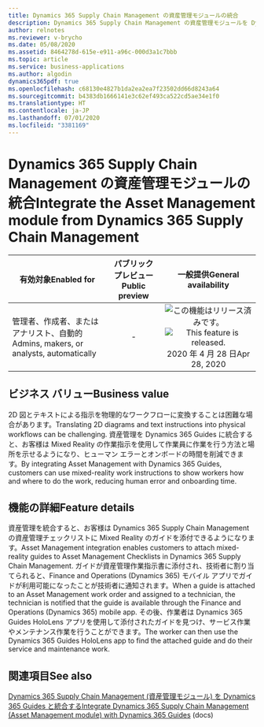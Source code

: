 ```yaml
---
title: Dynamics 365 Supply Chain Management の資産管理モジュールの統合
description: Dynamics 365 Supply Chain Management の資産管理モジュールを Dynamics 365 Guides に統合すると、サービス作業者やメンテナンス作業者は日常のワークフローで Mixed Reality の作業指示を利用できるようになります。
author: relnotes
ms.reviewer: v-brycho
ms.date: 05/08/2020
ms.assetid: 8464278d-615e-e911-a96c-000d3a1c7bbb
ms.topic: article
ms.service: business-applications
ms.author: algodin
dynamics365pdf: true
ms.openlocfilehash: c68130e4827b1da2ea2ea7f23502dd66d8243a64
ms.sourcegitcommit: b4383db1666141e3c62ef493ca522cd5ae34e1f0
ms.translationtype: HT
ms.contentlocale: ja-JP
ms.lasthandoff: 07/01/2020
ms.locfileid: "3381169"
---
```

# <a name="integrate-the-asset-management-module-from-dynamics-365-supply-chain-management"></a><span data-ttu-id="b871c-103">Dynamics 365 Supply Chain Management の資産管理モジュールの統合</span><span class="sxs-lookup"><span data-stu-id="b871c-103">Integrate the Asset Management module from Dynamics 365 Supply Chain Management</span></span>


| <span data-ttu-id="b871c-104">有効対象</span><span class="sxs-lookup"><span data-stu-id="b871c-104">Enabled for</span></span>    |  <span data-ttu-id="b871c-105">パブリック プレビュー</span><span class="sxs-lookup"><span data-stu-id="b871c-105">Public preview</span></span> | <span data-ttu-id="b871c-106">一般提供</span><span class="sxs-lookup"><span data-stu-id="b871c-106">General availability</span></span> | 
| ---------- | :----------: |:----------: |
|<span data-ttu-id="b871c-107">管理者、作成者、またはアナリスト、自動的</span><span class="sxs-lookup"><span data-stu-id="b871c-107">Admins, makers, or analysts, automatically</span></span>|-| <span data-ttu-id="b871c-108">![この機能はリリース済みです。](/dynamics365-release-plan/media/green-checkmark.png "この機能はリリース済みです。")</span><span class="sxs-lookup"><span data-stu-id="b871c-108">![This feature is released.](/dynamics365-release-plan/media/green-checkmark.png "This feature is released.")</span></span> <span data-ttu-id="b871c-109">2020 年 4 月 28 日</span><span class="sxs-lookup"><span data-stu-id="b871c-109">Apr 28, 2020</span></span>|


## <a name="business-value"></a><span data-ttu-id="b871c-110">ビジネス バリュー</span><span class="sxs-lookup"><span data-stu-id="b871c-110">Business value</span></span>
<!-- bv start -->
<span data-ttu-id="b871c-111">2D 図とテキストによる指示を物理的なワークフローに変換することは困難な場合があります。</span><span class="sxs-lookup"><span data-stu-id="b871c-111">Translating 2D diagrams and text instructions into physical workflows can be challenging.</span></span> <span data-ttu-id="b871c-112">資産管理を Dynamics 365 Guides に統合すると、お客様は Mixed Reality の作業指示を使用して作業員に作業を行う方法と場所を示せるようになり、ヒューマン エラーとオンボードの時間を削減できます。</span><span class="sxs-lookup"><span data-stu-id="b871c-112">By integrating Asset Management with Dynamics 365 Guides, customers can use mixed-reality work instructions to show workers how and where to do the work, reducing human error and onboarding time.</span></span>
<!-- bv end -->



## <a name="feature-details"></a><span data-ttu-id="b871c-113">機能の詳細</span><span class="sxs-lookup"><span data-stu-id="b871c-113">Feature details</span></span>
<!--feature detail start -->
<span data-ttu-id="b871c-114">資産管理を統合すると、お客様は Dynamics 365 Supply Chain Management の資産管理チェックリストに Mixed Reality のガイドを添付できるようになります。</span><span class="sxs-lookup"><span data-stu-id="b871c-114">Asset Management integration enables customers to attach mixed-reality guides to Asset Management Checklists in Dynamics 365 Supply Chain Management.</span></span> <span data-ttu-id="b871c-115">ガイドが資産管理作業指示書に添付され、技術者に割り当てられると、Finance and Operations (Dynamics 365) モバイル アプリでガイドが利用可能になったことが技術者に通知されます。</span><span class="sxs-lookup"><span data-stu-id="b871c-115">When a guide is attached to an Asset Management work order and assigned to a technician, the technician is notified that the guide is available through the Finance and Operations (Dynamics 365) mobile app.</span></span> <span data-ttu-id="b871c-116">その後、作業者は Dynamics 365 Guides HoloLens アプリを使用して添付されたガイドを見つけ、サービス作業やメンテナンス作業を行うことができます。</span><span class="sxs-lookup"><span data-stu-id="b871c-116">The worker can then use the Dynamics 365 Guides HoloLens app to find the attached guide and do their service and maintenance work.</span></span>
<!--feature detail end -->










## <a name="see-also"></a><span data-ttu-id="b871c-117">関連項目</span><span class="sxs-lookup"><span data-stu-id="b871c-117">See also</span></span>

<!--docs start-->
<span data-ttu-id="b871c-118">[Dynamics 365 Supply Chain Management (資産管理モジュール) を Dynamics 365 Guides と統合する](https://docs.microsoft.com/dynamics365/mixed-reality/guides/admin-integrate-asset-management)</span><span class="sxs-lookup"><span data-stu-id="b871c-118">[Integrate Dynamics 365 Supply Chain Management (Asset Management module) with Dynamics 365 Guides](https://docs.microsoft.com/dynamics365/mixed-reality/guides/admin-integrate-asset-management) (docs)</span></span>
<!--docs end-->
